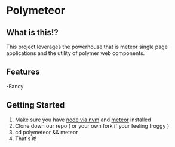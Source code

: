 # Polymeteor

## What is this!?

This project leverages the powerhouse that is meteor single page applications and the utility of polymer web components.

## Features

-Fancy

## Getting Started

1. Make sure you have [node via nvm](https://github.com/creationix/nvm) and [meteor](https://www.meteor.com/install) installed
2. Clone down our repo ( or your own fork if your feeling froggy )
3. cd polymeteor && meteor
4. That's it!
